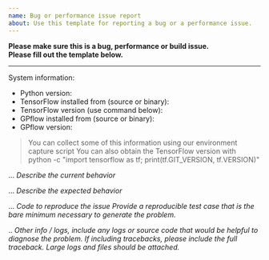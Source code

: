```yaml
---
name: Bug or performance issue report
about: Use this template for reporting a bug or a performance issue.
---
```


**Please make sure this is a bug, performance or build issue.**\
**Please fill out the template below.**
___

System information:

* Python version:
* TensorFlow installed from (source or binary):
* TensorFlow version (use command below):
* GPflow installed from (source or binary):
* GPflow version:

> You can collect some of this information using our environment capture script You can also obtain the TensorFlow version with python -c "import tensorflow as tf; print(tf.GIT_VERSION, tf.VERSION)"

... _Describe the current behavior_

... _Describe the expected behavior_

... _Code to reproduce the issue Provide a reproducible test case that is the bare minimum necessary to generate the problem._

.. _Other info / logs, include any logs or source code that would be helpful to diagnose the problem. If including tracebacks, please include the full traceback. Large logs and files should be attached._